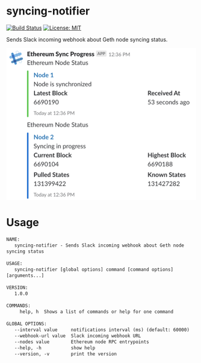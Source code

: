 # syncing-notifier

[![Build Status](https://travis-ci.org/pavel-kiselyov/syncing-notifier.svg?branch=master)](https://travis-ci.org/pavel-kiselyov/syncing-notifier) [![License: MIT](https://img.shields.io/badge/License-MIT-blue.svg)](https://opensource.org/licenses/MIT)

Sends Slack incoming webhook about Geth node syncing status.

![Example](media/screenshot.png?raw=true "Example")

# Usage

```
NAME:
   syncing-notifier - Sends Slack incoming webhook about Geth node syncing status

USAGE:
   syncing-notifier [global options] command [command options] [arguments...]

VERSION:
   1.0.0

COMMANDS:
     help, h  Shows a list of commands or help for one command

GLOBAL OPTIONS:
   --interval value     notifications interval (ms) (default: 60000)
   --webhook-url value  Slack incoming webhook URL
   --nodes value        Ethereum node RPC entrypoints
   --help, -h           show help
   --version, -v        print the version
```
